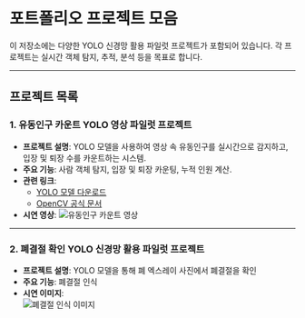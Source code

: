 # 포트폴리오 프로젝트 모음

이 저장소에는 다양한 YOLO 신경망 활용 파일럿 프로젝트가 포함되어 있습니다. 각 프로젝트는 실시간 객체 탐지, 추적, 분석 등을 목표로 합니다.

---

## 프로젝트 목록

### 1. 유동인구 카운트 YOLO 영상 파일럿 프로젝트
- **프로젝트 설명**: YOLO 모델을 사용하여 영상 속 유동인구를 실시간으로 감지하고, 입장 및 퇴장 수를 카운트하는 시스템.
- **주요 기능**: 사람 객체 탐지, 입장 및 퇴장 카운팅, 누적 인원 계산.
- **관련 링크**:
  - [YOLO 모델 다운로드](https://github.com/ultralytics/yolov5)
  - [OpenCV 공식 문서](https://docs.opencv.org/)
- **시연 영상**:
  ![유동인구 카운트 영상](https://github.com/user-attachments/assets/3def7ca5-6918-4ef3-a8e9-58ffb4936484)

---

### 2. 폐결절 확인 YOLO 신경망 활용 파일럿 프로젝트
- **프로젝트 설명**: YOLO 모델을 통해 폐 엑스레이 사진에서 폐결절을 확인
- **주요 기능**: 폐결절 인식
- **시연 이미지**:  
  ![폐결절 인식 이미지](https://github.com/user-attachments/assets/5b27012d-7e9d-4c71-9510-c99a8fbe9a4e)
